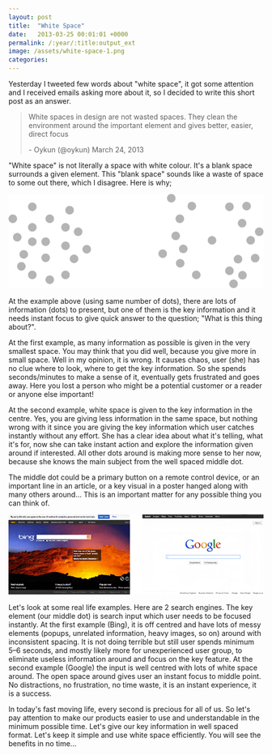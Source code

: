 ```yaml
---
layout: post
title:  "White Space"
date:   2013-03-25 00:01:01 +0000
permalink: /:year/:title:output_ext
image: /assets/white-space-1.png
categories: 
---
```

<p>Yesterday I tweeted few words about "white space", it got some attention and I received emails asking more about it, so I decided to write this short post as an answer.</p>

<blockquote><p>White spaces in design are not wasted spaces. They clean the environment around the important element and gives better, easier, direct focus</p>
<p class="text-small">- Oykun (@oykun) March 24, 2013</p></blockquote>

<p>"White space" is not literally a space with white colour. It's a blank space surrounds a given element. This "blank space" sounds like a waste of space to some out there, which I disagree. Here is why;</p>

<img src="/assets/white-space-1.png" alt="White space" class="mt5 mb5" />

<p>At the example above (using same number of dots), there are lots of information (dots) to present, but one of them is the key information and it needs instant focus to give quick answer to the question; "What is this thing about?".</p>

<p>At the first example, as many information as possible is given in the very smallest space. You may think that you did well, because you give more in small space. Well in my opinion, it is wrong. It causes chaos, user (she) has no clue where to look, where to get the key information. So she spends seconds/minutes to make a sense of it, eventually gets frustrated and goes away. Here you lost a person who might be a potential customer or a reader or anyone else important!</p>

<p>At the second example, white space is given to the key information in the centre. Yes, you are giving less information in the same space, but nothing wrong with it since you are giving the key information which user catches instantly without any effort. She has a clear idea about what it's telling, what it's for, now she can take instant action and explore the information given around if interested. All other dots around is making more sense to her now, because she knows the main subject from the well spaced middle dot.</p>

<p>The middle dot could be a primary button on a remote control device, or an important line in an article, or a key visual in a poster hanged along with many others around… This is an important matter for any possible thing you can think of.</p>

<img src="/assets/white-space-2.png" alt="White space" class="mt5 mb5" />

<p>Let's look at some real life examples. Here are 2 search engines. The key element (our middle dot) is search input which user needs to be focused instantly. At the first example (Bing), it is off centred and have lots of messy elements (popups, unrelated information, heavy images, so on) around with inconsistent spacing. It is not doing terrible but still user spends minimum 5–6 seconds, and mostly likely more for unexperienced user group, to eliminate useless information around and focus on the key feature. At the second example (Google) the input is well centred with lots of white space around. The open space around gives user an instant focus to middle point. No distractions, no frustration, no time waste, it is an instant experience, it is a success.</p>

<p>In today's fast moving life, every second is precious for all of us. So let's pay attention to make our products easier to use and understandable in the minimum possible time. Let's give our key information in well spaced format. Let's keep it simple and use white space efficiently. You will see the benefits in no time...</p>